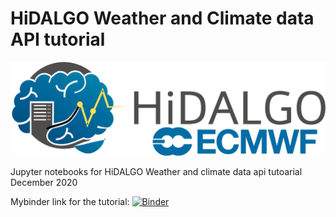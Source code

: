 # HiDALGO Weather and Climate data API tutorial

<img src="images/one_logo.png" width=700/>

Jupyter notebooks for HiDALGO Weather and climate data api tutoarial December 2020

Mybinder link for the tutorial:
[![Binder](https://mybinder.org/badge_logo.svg)](https://mybinder.org/v2/gh/milanavuckovic/HiDALGO_WCDA_tutorial/main)

